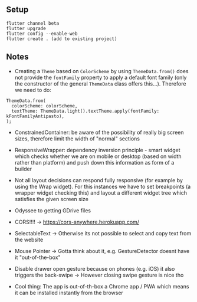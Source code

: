 ## Setup

```
flutter channel beta
flutter upgrade
flutter config --enable-web
flutter create . (add to existing project)
```

## Notes

- Creating a `Theme` based on `ColorScheme` by using `ThemeData.from()` does not provide the `fontFamily` property to apply a default font family (only the constructor of the general `ThemeData` class offers this...). Therefore we need to do:

```
ThemeData.from(
  colorScheme: colorScheme,
  textTheme: ThemeData.light().textTheme.apply(fontFamily: kFontFamilyAntipasto),
);
```

- ConstrainedContainer: be aware of the possibility of really big screen sizes, therefore limit the width of "normal" sections
- ResponsiveWrapper: dependency inversion principle - smart widget which checks whether we are on mobile or desktop (based on width rather than platform) and push down this information as form of a builder
- Not all layout decisions can respond fully responsive (for example by using the Wrap widget). For this instances we have to set breakpoints (a wrapper widget checking this) and layout a different widget tree which satisfies the given screen size

- Odyssee to getting GDrive files

- CORS!!!! -> https://cors-anywhere.herokuapp.com/

- SelectableText -> Otherwise its not possible to select and copy text from the website

- Mouse Pointer -> Gotta think about it, e.g. GestureDetector doesnt have it "out-of-the-box"

- Disable drawer open gesture because on phones (e.g. iOS) it also triggers the back-swipe -> However closing swipe gesture is nice tho

- Cool thing: The app is out-of-th-box a Chrome app / PWA which means it can be installed instantly from the browser